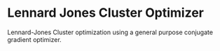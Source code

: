# Lennard Jones Cluster Optimizer
Lennard-Jones Cluster optimization using a general purpose conjugate gradient optimizer.
